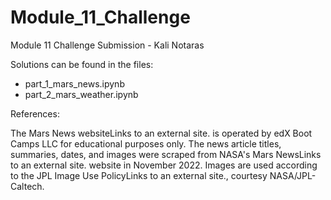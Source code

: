 # Module_11_Challenge
Module 11 Challenge Submission - Kali Notaras

Solutions can be found in the files:
 - part_1_mars_news.ipynb
 - part_2_mars_weather.ipynb

References:

The Mars News websiteLinks to an external site. is operated by edX Boot Camps LLC for educational purposes only. 
The news article titles, summaries, dates, and images were scraped from NASA's Mars NewsLinks to an external site. website in November 2022. 
Images are used according to the JPL Image Use PolicyLinks to an external site., courtesy NASA/JPL-Caltech.
